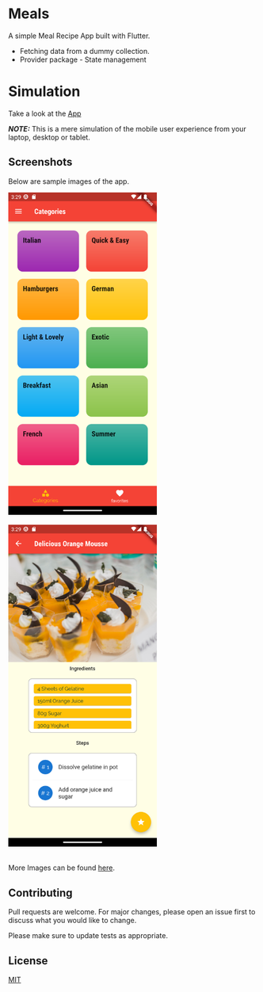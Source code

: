 # Meals

A simple Meal Recipe App built with Flutter. 
* Fetching data from a dummy collection.
* Provider package - State management

# Simulation
Take a look at the [App](https://meals-fa154.web.app/#/)
<br>


 **_NOTE:_**   This is a mere simulation of the mobile user experience from your laptop, desktop or tablet.

## Screenshots

Below are sample images of the app.

<kbd>
<img src="https://github.com/albusaidyy/meals/blob/master/assets/screenshots/1.png" alt="sample meal image" width="300" >
</kbd>
<br>
<br>
  
<kbd> 
<img src="https://github.com/albusaidyy/meals/blob/master/assets/screenshots/3.png" alt="sample meal image" width="300" >
</kbd>
<br>
<br>

More Images can be found [here](https://github.com/albusaidyy/meals/tree/master/assets/screenshots).


## Contributing
Pull requests are welcome. For major changes, please open an issue first to discuss what you would like to change.

Please make sure to update tests as appropriate.

## License
[MIT](https://choosealicense.com/licenses/mit/)
